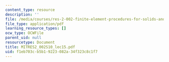 ```yaml
---
content_type: resource
description: ''
file: /media/courses/res-2-002-finite-element-procedures-for-solids-and-structures-spring-2010/f1eb703cb5b19223082a34f323c8c1f7_MITRES2_002S10_lec15.pdf
file_type: application/pdf
learning_resource_types: []
ocw_type: OCWFile
parent_uid: null
resourcetype: Document
title: MITRES2_002S10_lec15.pdf
uid: f1eb703c-b5b1-9223-082a-34f323c8c1f7
---
```

